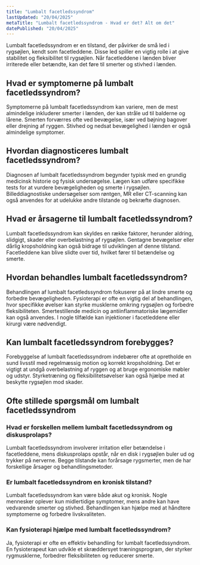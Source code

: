 ```yaml
---
title: "Lumbalt facetledssyndrom"
lastUpdated: "20/04/2025"
metaTitle: "Lumbalt facetledssyndrom - Hvad er det? Alt om det"
datePublished: "20/04/2025"
---
```


Lumbalt facetledssyndrom er en tilstand, der påvirker de små led i rygsøjlen, kendt som facetleddene. Disse led spiller en vigtig rolle i at give stabilitet og fleksibilitet til rygsøjlen. Når facetleddene i lænden bliver irriterede eller betændte, kan det føre til smerter og stivhed i lænden.

## Hvad er symptomerne på lumbalt facetledssyndrom?

Symptomerne på lumbalt facetledssyndrom kan variere, men de mest almindelige inkluderer smerter i lænden, der kan stråle ud til balderne og lårene. Smerten forværres ofte ved bevægelse, især ved bøjning bagover eller drejning af ryggen. Stivhed og nedsat bevægelighed i lænden er også almindelige symptomer.

## Hvordan diagnosticeres lumbalt facetledssyndrom?

Diagnosen af lumbalt facetledssyndrom begynder typisk med en grundig medicinsk historie og fysisk undersøgelse. Lægen kan udføre specifikke tests for at vurdere bevægeligheden og smerte i rygsøjlen. Billeddiagnostiske undersøgelser som røntgen, MR eller CT-scanning kan også anvendes for at udelukke andre tilstande og bekræfte diagnosen.

## Hvad er årsagerne til lumbalt facetledssyndrom?

Lumbalt facetledssyndrom kan skyldes en række faktorer, herunder aldring, slidgigt, skader eller overbelastning af rygsøjlen. Gentagne bevægelser eller dårlig kropsholdning kan også bidrage til udviklingen af denne tilstand. Facetleddene kan blive slidte over tid, hvilket fører til betændelse og smerte.

## Hvordan behandles lumbalt facetledssyndrom?

Behandlingen af lumbalt facetledssyndrom fokuserer på at lindre smerte og forbedre bevægeligheden. Fysioterapi er ofte en vigtig del af behandlingen, hvor specifikke øvelser kan styrke musklerne omkring rygsøjlen og forbedre fleksibiliteten. Smertestillende medicin og antiinflammatoriske lægemidler kan også anvendes. I nogle tilfælde kan injektioner i facetleddene eller kirurgi være nødvendigt.

## Kan lumbalt facetledssyndrom forebygges?

Forebyggelse af lumbalt facetledssyndrom indebærer ofte at opretholde en sund livsstil med regelmæssig motion og korrekt kropsholdning. Det er vigtigt at undgå overbelastning af ryggen og at bruge ergonomiske møbler og udstyr. Styrketræning og fleksibilitetsøvelser kan også hjælpe med at beskytte rygsøjlen mod skader.

## Ofte stillede spørgsmål om lumbalt facetledssyndrom

### Hvad er forskellen mellem lumbalt facetledssyndrom og diskusprolaps?

Lumbalt facetledssyndrom involverer irritation eller betændelse i facetleddene, mens diskusprolaps opstår, når en disk i rygsøjlen buler ud og trykker på nerverne. Begge tilstande kan forårsage rygsmerter, men de har forskellige årsager og behandlingsmetoder.

### Er lumbalt facetledssyndrom en kronisk tilstand?

Lumbalt facetledssyndrom kan være både akut og kronisk. Nogle mennesker oplever kun midlertidige symptomer, mens andre kan have vedvarende smerter og stivhed. Behandlingen kan hjælpe med at håndtere symptomerne og forbedre livskvaliteten.

### Kan fysioterapi hjælpe med lumbalt facetledssyndrom?

Ja, fysioterapi er ofte en effektiv behandling for lumbalt facetledssyndrom. En fysioterapeut kan udvikle et skræddersyet træningsprogram, der styrker rygmusklerne, forbedrer fleksibiliteten og reducerer smerte.
